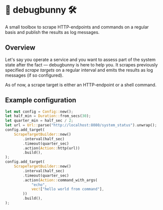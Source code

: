 # 🐰 debugbunny 🛠️

A small toolbox to scrape HTTP-endpoints and commands on a regular basis and
publish the results as log messages.

## Overview

Let's say you operate a service and you want to assess part of the system state
after the fact — debugbunny is here to help you. It scrapes previously specified
_scrape targets_ on a regular interval and emits the results as log messages (if
so configured).

As of now, a scrape target is either an HTTP-endpoint or a shell command.

## Example configuration


```rust
let mut config = Config::new();
let half_min = Duration::from_secs(30);
let quarter_min = half_sec / 2;
let url = Url::parse("http://localhost:8080/system_status").unwrap();
config.add_target(
    ScrapeTargetBuilder::new()
        .interval(half_sec)
        .timeout(quarter_sec)
        .action(Action::http(url))
        .build(),
);
config.add_target(
    ScrapeTargetBuilder::new()
        .interval(half_sec)
        .timeout(quarter_sec)
        .action(Action::command_with_args(
            "echo",
            vec!["hello world from command"],
        ))
        .build(),
);
```
